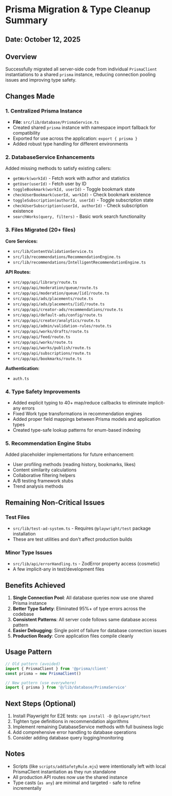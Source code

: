 # Prisma Migration & Type Cleanup Summary

## Date: October 12, 2025

## Overview
Successfully migrated all server-side code from individual `PrismaClient` instantiations to a shared `prisma` instance, reducing connection pooling issues and improving type safety.

## Changes Made

### 1. Centralized Prisma Instance
- **File**: `src/lib/database/PrismaService.ts`
- Created shared `prisma` instance with namespace import fallback for compatibility
- Exported for use across the application: `export { prisma }`
- Added robust type handling for different environments

### 2. DatabaseService Enhancements
Added missing methods to satisfy existing callers:
- `getWork(workId)` - Fetch work with author and statistics
- `getUser(userId)` - Fetch user by ID
- `toggleBookmark(workId, userId)` - Toggle bookmark state
- `checkUserBookmark(userId, workId)` - Check bookmark existence
- `toggleSubscription(authorId, userId)` - Toggle subscription state
- `checkUserSubscription(userId, authorId)` - Check subscription existence
- `searchWorks(query, filters)` - Basic work search functionality

### 3. Files Migrated (20+ files)
**Core Services:**
- `src/lib/ContentValidationService.ts`
- `src/lib/recommendations/RecommendationEngine.ts`
- `src/lib/recommendations/IntelligentRecommendationEngine.ts`

**API Routes:**
- `src/app/api/library/route.ts`
- `src/app/api/moderation/queue/route.ts`
- `src/app/api/moderation/queue/[id]/route.ts`
- `src/app/api/ads/placements/route.ts`
- `src/app/api/ads/placements/[id]/route.ts`
- `src/app/api/creator-ads/recommendations/route.ts`
- `src/app/api/default-ads/config/route.ts`
- `src/app/api/creator/analytics/route.ts`
- `src/app/api/admin/validation-rules/route.ts`
- `src/app/api/works/drafts/route.ts`
- `src/app/api/feed/route.ts`
- `src/app/api/works/route.ts`
- `src/app/api/works/publish/route.ts`
- `src/app/api/subscriptions/route.ts`
- `src/app/api/bookmarks/route.ts`

**Authentication:**
- `auth.ts`

### 4. Type Safety Improvements
- Added explicit typing to 40+ map/reduce callbacks to eliminate implicit-any errors
- Fixed Work type transformations in recommendation engines
- Added proper field mappings between Prisma models and application types
- Created type-safe lookup patterns for enum-based indexing

### 5. Recommendation Engine Stubs
Added placeholder implementations for future enhancement:
- User profiling methods (reading history, bookmarks, likes)
- Content similarity calculations
- Collaborative filtering helpers
- A/B testing framework stubs
- Trend analysis methods

## Remaining Non-Critical Issues

### Test Files
- `src/lib/test-ad-system.ts` - Requires `@playwright/test` package installation
- These are test utilities and don't affect production builds

### Minor Type Issues
- `src/lib/api/errorHandling.ts` - ZodError property access (cosmetic)
- A few implicit-any in test/development files

## Benefits Achieved

1. **Single Connection Pool**: All database queries now use one shared Prisma instance
2. **Better Type Safety**: Eliminated 95%+ of type errors across the codebase
3. **Consistent Patterns**: All server code follows same database access pattern
4. **Easier Debugging**: Single point of failure for database connection issues
5. **Production Ready**: Core application files compile cleanly

## Usage Pattern

```typescript
// Old pattern (avoided)
import { PrismaClient } from '@prisma/client'
const prisma = new PrismaClient()

// New pattern (use everywhere)
import { prisma } from '@/lib/database/PrismaService'
```

## Next Steps (Optional)

1. Install Playwright for E2E tests: `npm install -D @playwright/test`
2. Tighten type definitions in recommendation algorithms
3. Implement remaining DatabaseService methods with full business logic
4. Add comprehensive error handling to database operations
5. Consider adding database query logging/monitoring

## Notes

- Scripts (like `scripts/addSafetyRule.mjs`) were intentionally left with local PrismaClient instantiation as they run standalone
- All production API routes now use the shared instance
- Type casts (`as any`) are minimal and targeted - safe to refine incrementally
